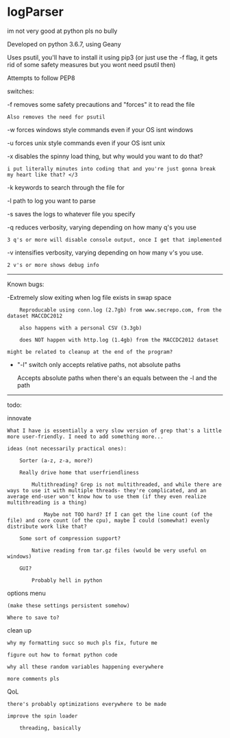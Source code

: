# logParser
im not very good at python pls no bully

Developed on python 3.6.7, using Geany

Uses psutil, you'll have to install it using pip3 (or just use the -f flag, it gets rid of some safety measures but you wont need psutil then)

Attempts to follow PEP8

switches:

-f removes some safety precautions and "forces" it to read the file

	Also removes the need for psutil

-w forces windows style commands even if your OS isnt windows

-u forces unix style commands even if your OS isnt unix

-x disables the spinny load thing, but why would you want to do that?

	i put literally minutes into coding that and you're just gonna break my heart like that? </3

-k keywords to search through the file for

-l path to log you want to parse

-s saves the logs to whatever file you specify

-q reduces verbosity, varying depending on how many q's you use

	3 q's or more will disable console output, once I get that implemented

-v intensifies verbosity, varying depending on how many v's you use.
	
	2 v's or more shows debug info

----
Known bugs:

-Extremely slow exiting when log file exists in swap space

		Reproducable using conn.log (2.7gb) from www.secrepo.com, from the dataset MACCDC2012

		also happens with a personal CSV (3.3gb)
	
		does NOT happen with http.log (1.4gb) from the MACCDC2012 dataset
	
	might be related to cleanup at the end of the program?

- "-l" switch only accepts relative paths, not absolute paths

	Accepts absolute paths when there's an equals between the -l and the path

----

todo:

innovate

	What I have is essentially a very slow version of grep that's a little more user-friendly. I need to add something more...
	
	ideas (not necessarily practical ones):
		
		Sorter (a-z, z-a, more?)
		
		Really drive home that userfriendliness
		
			Multithreading? Grep is not multithreaded, and while there are ways to use it with multiple threads- they're complicated, and an average end-user won't know how to use them (if they even realize multithreading is a thing)
			
				Maybe not TOO hard? If I can get the line count (of the file) and core count (of the cpu), maybe I could (somewhat) evenly distribute work like that? 
			
		Some sort of compression support?
		
			Native reading from tar.gz files (would be very useful on windows)
			
		GUI?
		
			Probably hell in python
		
options menu

	(make these settings persistent somehow)

	Where to save to?
	
	
	
clean up

	why my formatting succ so much pls fix, future me
	
	figure out how to format python code
	
	why all these random variables happening everywhere
	
	more comments pls
	
	
QoL
	
	there's probably optimizations everywhere to be made

	improve the spin loader
		
		threading, basically
